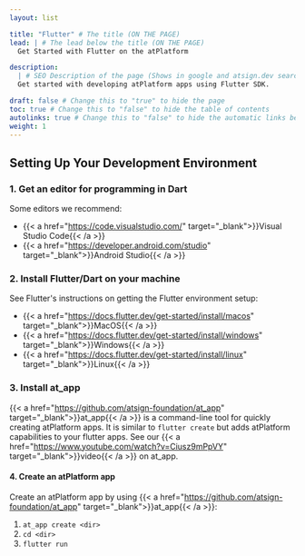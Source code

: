 ```yaml
---
layout: list

title: "Flutter" # The title (ON THE PAGE)
lead: | # The lead below the title (ON THE PAGE)
  Get Started with Flutter on the atPlatform

description:
  | # SEO Description of the page (Shows in google and atsign.dev search)
  Get started with developing atPlatform apps using Flutter SDK.

draft: false # Change this to "true" to hide the page
toc: true # Change this to "false" to hide the table of contents
autolinks: true # Change this to "false" to hide the automatic links below your content
weight: 1
---
```


## Setting Up Your Development Environment

### 1. Get an editor for programming in Dart

Some editors we recommend:
- {{< a href="https://code.visualstudio.com/" target="_blank">}}Visual Studio Code{{< /a >}}
- {{< a href="https://developer.android.com/studio" target="_blank">}}Android Studio{{< /a >}}

### 2. Install Flutter/Dart on your machine

See Flutter's instructions on getting the Flutter environment setup:
- {{< a href="https://docs.flutter.dev/get-started/install/macos" target="_blank">}}MacOS{{< /a >}}
- {{< a href="https://docs.flutter.dev/get-started/install/windows" target="_blank">}}Windows{{< /a >}}
- {{< a href="https://docs.flutter.dev/get-started/install/linux" target="_blank">}}Linux{{< /a >}}


### 3. Install at_app

{{< a href="https://github.com/atsign-foundation/at_app" target="_blank">}}at_app{{< /a >}} is a command-line tool for quickly creating atPlatform apps. It is similar to `flutter create` but adds atPlatform capabilities to your flutter apps. See our {{< a href="https://www.youtube.com/watch?v=Ciusz9mPpVY" target="_blank">}}video{{< /a >}} on at_app.

#### 4. Create an atPlatform app

Create an atPlatform app by using {{< a href="https://github.com/atsign-foundation/at_app" target="_blank">}}at_app{{< /a >}}:
1. `at_app create <dir>`
2. `cd <dir>`
3. `flutter run`
